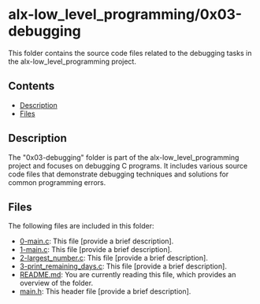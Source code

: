 # alx-low_level_programming/0x03-debugging

This folder contains the source code files related to the debugging tasks in the alx-low_level_programming project.

## Contents

- [Description](#description)
- [Files](#files)

## Description

The "0x03-debugging" folder is part of the alx-low_level_programming project and focuses on debugging C programs. It includes various source code files that demonstrate debugging techniques and solutions for common programming errors.

## Files

The following files are included in this folder:

- [0-main.c](0x03-debugging/0-main.c): This file [provide a brief description].
- [1-main.c](0x03-debugging/1-main.c): This file [provide a brief description].
- [2-largest_number.c](0x03-debugging/2-largest_number.c): This file [provide a brief description].
- [3-print_remaining_days.c](0x03-debugging/3-print_remaining_days.c): This file [provide a brief description].
- [README.md](0x03-debugging/README.md): You are currently reading this file, which provides an overview of the folder.
- [main.h](0x03-debugging/main.h): This header file [provide a brief description].
